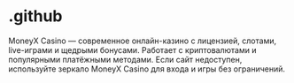 # .github
MoneyX Casino — современное онлайн-казино с лицензией, слотами, live-играми и щедрыми бонусами. Работает с криптовалютами и популярными платёжными методами. Если сайт недоступен, используйте зеркало MoneyX Casino для входа и игры без ограничений.
